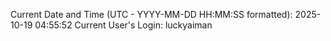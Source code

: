 Current Date and Time (UTC - YYYY-MM-DD HH:MM:SS formatted): 2025-10-19 04:55:52
Current User's Login: luckyaiman
